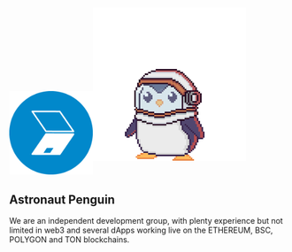 <p id="readme"><a href="https://tonoffers.netlify.app/"><img width="30%" src="./public/favicon.ico"/></a><img width="55%"   vspace="25" align-items="center" src="./public/assets/AnimationInspect.gif"/></p>



## Astronaut Penguin
We are an independent development group, with plenty experience but not limited in web3 and several dApps working live on the ETHEREUM, BSC, POLYGON and TON blockchains.